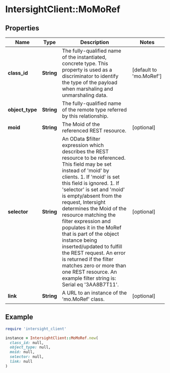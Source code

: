 # IntersightClient::MoMoRef

## Properties

| Name | Type | Description | Notes |
| ---- | ---- | ----------- | ----- |
| **class_id** | **String** | The fully-qualified name of the instantiated, concrete type. This property is used as a discriminator to identify the type of the payload when marshaling and unmarshaling data. | [default to &#39;mo.MoRef&#39;] |
| **object_type** | **String** | The fully-qualified name of the remote type referred by this relationship. |  |
| **moid** | **String** | The Moid of the referenced REST resource. | [optional] |
| **selector** | **String** | An OData $filter expression which describes the REST resource to be referenced. This field may be set instead of &#39;moid&#39; by clients. 1. If &#39;moid&#39; is set this field is ignored. 1. If &#39;selector&#39; is set and &#39;moid&#39; is empty/absent from the request, Intersight determines the Moid of the resource matching the filter expression and populates it in the MoRef that is part of the object instance being inserted/updated to fulfill the REST request. An error is returned if the filter matches zero or more than one REST resource. An example filter string is: Serial eq &#39;3AA8B7T11&#39;. | [optional] |
| **link** | **String** | A URL to an instance of the &#39;mo.MoRef&#39; class. | [optional] |

## Example

```ruby
require 'intersight_client'

instance = IntersightClient::MoMoRef.new(
  class_id: null,
  object_type: null,
  moid: null,
  selector: null,
  link: null
)
```

